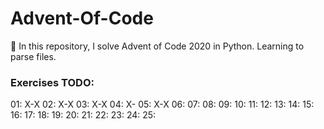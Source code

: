 # Advent-Of-Code
🎄 In this repository, I solve Advent of Code 2020 in Python. Learning to parse files.

### Exercises TODO:
01: X-X
02: X-X
03: X-X
04: X-
05: X-X
06:
07:
08:
09:
10:
11:
12:
13:
14:
15:
16:
17:
18:
19:
20:
21:
22:
23:
24:
25: